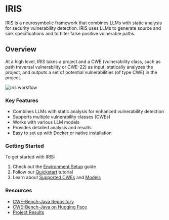 # IRIS

IRIS is a neurosymbolic framework that combines LLMs with static analysis for security vulnerability detection. IRIS uses LLMs to generate source and sink specifications and to filter false positive vulnerable paths.

## Overview

At a high level, IRIS takes a project and a CWE (vulnerability class, such as path traversal vulnerability or CWE-22) as input, statically analyzes the project, and outputs a set of potential vulnerabilities (of type CWE) in the project.

![iris workflow](../iris_arch.png)

### Key Features

- Combines LLMs with static analysis for enhanced vulnerability detection
- Supports multiple vulnerability classes (CWEs)
- Works with various LLM models
- Provides detailed analysis and results
- Easy to set up with Docker or native installation

### Getting Started

To get started with IRIS:

1. Check out the [Environment Setup](getting-started/environment-setup.md) guide
2. Follow our [Quickstart](getting-started/quickstart.md) tutorial
3. Learn about [Supported CWEs](features/supported-cwes.md) and [Models](features/supported-models.md)

### Resources

- [CWE-Bench-Java Repository](https://github.com/iris-sast/cwe-bench-java)
- [CWE-Bench-Java on Hugging Face](https://huggingface.co/datasets/iris-sast/CWE-Bench-Java)
- [Project Results](core-concepts/results.md) 